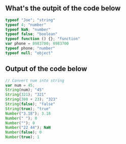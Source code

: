 ## What's the outpit of the code below
```js
typeof "Joe"; "string"
typeof 4; "number"
typeof NaN; "number"
typeof false; "boolean"
typeof function () {}; "function"
var phone = 8983700; 8983700
typeof phone; "number"
typeof null; "object"
```

## Output of the code below
```js
// Convert num into string
var num = 45;
String(num); "45"
String(321); "321"
String(300 + 23); "323"
String(false); "false"
String(true); "true"
Number("3.18"); 3.18
Number(" "); 0
Number(""); 0
Number("22 44"); NaN
Number(false); 0
Number(true); 1
```